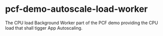 # pcf-demo-autoscale-load-worker

The CPU load Background Worker part of the PCF demo providing the CPU load that shall tigger App Autoscaling.